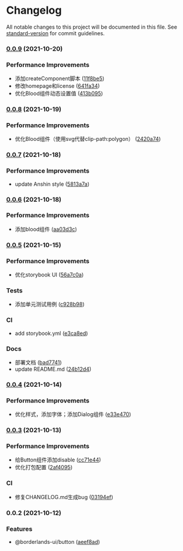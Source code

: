 # Changelog

All notable changes to this project will be documented in this file. See [standard-version](https://github.com/conventional-changelog/standard-version) for commit guidelines.

### [0.0.9](https://github.com/mrrs878/borderlands3-ui/compare/v0.0.8...v0.0.9) (2021-10-20)


### Performance Improvements

* 添加createComponent脚本 ([11f8be5](https://github.com/mrrs878/borderlands3-ui/commit/11f8be5921675c0eac3495eafb739e6b70ca918d))
* 修改homepage和license ([641fa34](https://github.com/mrrs878/borderlands3-ui/commit/641fa3433da4d6bcb002e94b801656443176aa09))
* 优化Blood组件动态设置值 ([413b095](https://github.com/mrrs878/borderlands3-ui/commit/413b09553a2583fc4112f5b828e5e09fdd0306ad))

### [0.0.8](https://github.com/mrrs878/borderlands3-ui/compare/v0.0.7...v0.0.8) (2021-10-19)


### Performance Improvements

* 优化Blood组件（使用svg代替clip-path:polygon） ([2420a74](https://github.com/mrrs878/borderlands3-ui/commit/2420a741c60facb083606392d58cad6ca0b54a71))

### [0.0.7](https://github.com/mrrs878/borderlands3-ui/compare/v0.0.6...v0.0.7) (2021-10-18)


### Performance Improvements

* update Anshin style ([5813a7a](https://github.com/mrrs878/borderlands3-ui/commit/5813a7a648dea93f4d13cc2cf66c8e35b591889a))

### [0.0.6](https://github.com/mrrs878/borderlands3-ui/compare/v0.0.5...v0.0.6) (2021-10-18)


### Performance Improvements

* 添加blood组件 ([aa03d3c](https://github.com/mrrs878/borderlands3-ui/commit/aa03d3c7075f5edf2a58a181420fb97daccb1f5b))

### [0.0.5](https://github.com/mrrs878/borderlands3-ui/compare/v0.0.4...v0.0.5) (2021-10-15)


### Performance Improvements

* 优化storybook UI ([56a7c0a](https://github.com/mrrs878/borderlands3-ui/commit/56a7c0a608583d2ebef5e4d483e62739ea2c769b))


### Tests

* 添加单元测试用例 ([c928b98](https://github.com/mrrs878/borderlands3-ui/commit/c928b9862ba710de02746632947896f349976d67))


### CI

* add storybook.yml ([e3ca8ed](https://github.com/mrrs878/borderlands3-ui/commit/e3ca8eddc9df25af77697473f9b09447221c5b26))


### Docs

* 部署文档 ([bad7741](https://github.com/mrrs878/borderlands3-ui/commit/bad77414bc5eb5ab0b87792e1b764f9c34600ecc))
* update README.md ([24b12d4](https://github.com/mrrs878/borderlands3-ui/commit/24b12d4c8dcb7692659a96c20334290e672ba448))

### [0.0.4](https://github.com/mrrs878/borderlands3-ui/compare/v0.0.3...v0.0.4) (2021-10-14)


### Performance Improvements

* 优化样式，添加字体；添加Dialog组件 ([e33e470](https://github.com/mrrs878/borderlands3-ui/commit/e33e470d9562bf87feaddfc446e30d7b72c3f593))

### [0.0.3](https://github.com/mrrs878/borderlands3-ui/compare/v0.0.2...v0.0.3) (2021-10-13)


### Performance Improvements

* 给Button组件添加disable ([cc71e44](https://github.com/mrrs878/borderlands3-ui/commit/cc71e44db7d82a5f6e0c91d32edede35dc4210a5))
* 优化打包配置 ([2af4095](https://github.com/mrrs878/borderlands3-ui/commit/2af40952df52aef91096a990a05b7709da65f010))


### CI

* 修复CHANGELOG.md生成bug ([03194ef](https://github.com/mrrs878/borderlands3-ui/commit/03194ef966263abdf29542cbd3ed206709c1f78c))

### 0.0.2 (2021-10-12)


### Features

* @borderlands-ui/button ([aeef8ad](https://github.com/mrrs878/borderlands3-ui/commit/aeef8ad0a24baf13f6d88c5497a65a4147a30afa))
